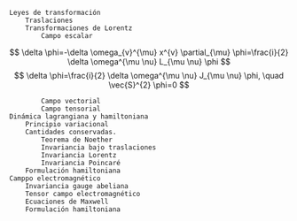 

	Leyes de transformación
		Traslaciones
		Transformaciones de Lorentz
			Campo escalar
$$
\delta \phi=-\delta \omega_{v}^{\mu} x^{v} \partial_{\mu} \phi=\frac{i}{2} \delta \omega^{\mu \nu} L_{\mu \nu} \phi
$$
$$
\delta \phi=\frac{i}{2} \delta \omega^{\mu \nu} J_{\mu \nu} \phi, \quad \vec{S}^{2} \phi=0
$$

			Campo vectorial
			Campo tensorial
	Dinámica lagrangiana y hamiltoniana
		Principio variacional
		Cantidades conservadas.
			Teorema de Noether
			Invariancia bajo traslaciones
			Invariancia Lorentz
			Invariancia Poincaré
		Formulación hamiltoniana
	Camppo electromagnético
		Invariancia gauge abeliana
		Tensor campo electromagnético
		Ecuaciones de Maxwell
		Formulación hamiltoniana
<!--stackedit_data:
eyJoaXN0b3J5IjpbMTk3MjA5MDAxNSwtMjA4ODc0NjYxMiw3Mz
A5OTgxMTZdfQ==
-->
